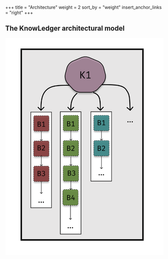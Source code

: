 +++
title = "Architecture"
weight = 2
sort_by = "weight"
insert_anchor_links = "right"
+++

## The KnowLedger architectural model

![Architecture](BlockchainVisualization.png)